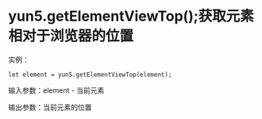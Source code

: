 # yun5.getElementViewTop\(\);获取元素相对于浏览器的位置

实例：

```text
let element = yun5.getElementViewTop(element);
```

输入参数：element - 当前元素

输出参数：当前元素的位置

